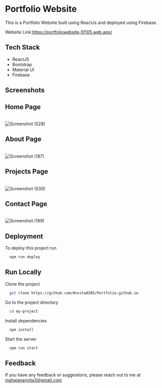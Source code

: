 
# Portfolio Website

This is a Portfolio Website built using ReactJs and deployed using Firebase.


Website Link:https://portfoliowebsite-5f105.web.app/





## Tech Stack

* ReactJS
* Bootstrap
* Material UI
* Firebase



## Screenshots

## Home Page
<br>![Screenshot (528)](https://user-images.githubusercontent.com/78889572/183802173-b8d54656-bd7c-4e36-8259-989eba8a5299.png)
<br>

## About Page
<br>![Screenshot (187)](https://user-images.githubusercontent.com/78889572/159111205-12d85293-68b7-438f-898b-ad34f8f0ccf8.png)
<br>

## Projects Page
<br>![Screenshot (530)](https://user-images.githubusercontent.com/78889572/183802213-d2130232-82c8-477d-bbed-7149e18bfe95.png)
<br>


## Contact Page
<br>![Screenshot (189)](https://user-images.githubusercontent.com/78889572/159111232-589d0554-2901-4c21-9746-7eb14484d01a.png)
<br>

## Deployment

To deploy this project run

```bash
  npm run deploy
```


## Run Locally

Clone the project

```bash
  git clone https://github.com/Anvita0305/Portfolio.github.io
```

Go to the project directory

```bash
  cd my-project
```

Install dependencies

```bash
  npm install
```

Start the server

```bash
  npm run start
```

## Feedback

If you have any feedback or suggestions, please reach out to me at mahajananvita3@gmail.com



